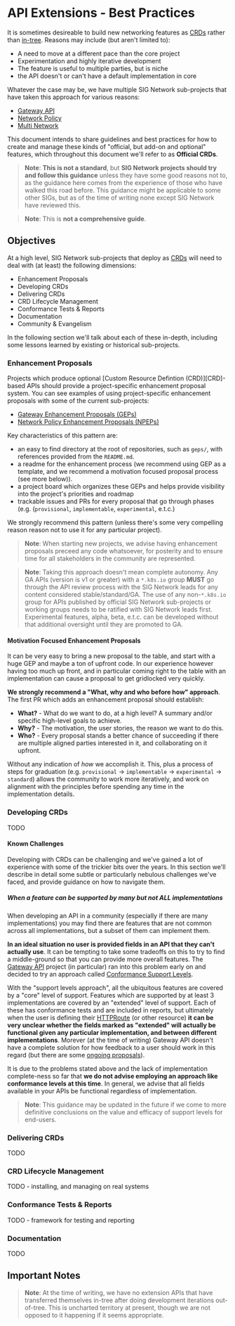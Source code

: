 # API Extensions - Best Practices

It is sometimes desireable to build new networking features as [CRDs] rather
than [in-tree]. Reasons may include (but aren't limited to):

* A need to move at a different pace than the core project
* Experimentation and highly iterative development
* The feature is useful to multiple parties, but is niche
* the API doesn't or can't have a default implementation in core

Whatever the case may be, we have multiple SIG Network sub-projects that have
taken this approach for various reasons:

* [Gateway API]
* [Network Policy]
* [Multi Network]

This document intends to share guidelines and best practices for how to create
and manage these kinds of "official, but add-on and optional" features, which
throughout this document we'll refer to as **Official CRDs**.

> **Note**: **This is not a standard**, but **SIG Network projects should try
> and follow this guidance** unless they have some good reasons not to, as the
> guidance here comes from the experience of those who have walked this road
> before. This guidance might be applicable to some other SIGs, but as of the
> time of writing none except SIG Network have reviewed this.

> **Note**: This is **not a comprehensive guide**.

[CRDs]:https://kubernetes.io/docs/concepts/extend-kubernetes/api-extension/custom-resources/
[in-tree]:https://github.com/kubernetes/api
[KEP]:https://github.com/kubernetes/enhancements/blob/master/keps/README.md
[Gateway API]:https://github.com/kubernetes-sigs/gateway-api
[Network Policy]:https://github.com/kubernetes-sigs/network-policy-api
[Multi Network]:https://github.com/kubernetes-sigs/multi-network

## Objectives

At a high level, SIG Network sub-projects that deploy as [CRDs] will need to
deal with (at least) the following dimensions:

* Enhancement Proposals
* Developing CRDs
* Delivering CRDs
* CRD Lifecycle Management
* Conformance Tests & Reports
* Documentation
* Community & Evangelism

In the following section we'll talk about each of these in-depth, including
some lessons learned by existing or historical sub-projects.

[CRDs]:https://kubernetes.io/docs/concepts/extend-kubernetes/api-extension/custom-resources/

### Enhancement Proposals

Projects which produce optional [Custom Resource Defintion (CRD)][CRD]-based
APIs should provide a project-specific enhancement proposal system. You can see
examples of using project-specific enhancement proposals with some of the
current sub-projects:

* [Gateway Enhancement Proposals (GEPs)][geps]
* [Network Policy Enhancement Proposals (NPEPs)][npeps]

Key characteristics of this pattern are:

* an easy to find directory at the root of repositories, such as `geps/`, with
  references provided from the `README.md`.
* a readme for the enhancement process (we recommend using GEP as a template,
  and we recommend a motivation focused proposal process (see more below)).
* a project board which organizes these GEPs and helps provide visibility into
  the project's priorities and roadmap
* trackable issues and PRs for every proposal that go through phases (e.g.
  (`provisional`, `implementable`, `experimental`, e.t.c.)

We strongly recommend this pattern (unless there's some very compelling reason
reason not to use it for any particular project).

> **Note**: When starting new projects, we advise having enhancement proposals
> preceed any code whatsoever, for posterity and to ensure time for all
> stakeholders in the community are represented.

> **Note**: Taking this approach doesn't mean complete autonomy. Any GA APIs
> (version is v1 or greater) with a `*.k8s.io` group **MUST** go through the API
> review process with the SIG Network leads for any content considered
> stable/standard/GA. The use of any non-`*.k8s.io` group for APIs published by
> official SIG Network sub-projects or working groups needs to be ratified with
> SIG Network leads first. Experimental features, alpha, beta, e.t.c. can be
> developed without that additional oversight until they are promoted to GA.

[KEP]:https://github.com/kubernetes/enhancements/blob/master/keps/README.md
[geps]:https://github.com/kubernetes-sigs/gateway-api/blob/main/geps/overview.md
[npeps]:https://github.com/kubernetes-sigs/network-policy-api/tree/main/npeps

#### Motivation Focused Enhancement Proposals

It can be very easy to bring a new proposal to the table, and start with a huge
GEP and maybe a ton of upfront code. In our experience however having too much
up front, and in particular coming right to the table with an implementation
can cause a proposal to get gridlocked very quickly.

**We strongly recommend a "What, why and who before how" approach**. The first
PR which adds an enhancement proposal should establish:

* **What?** - What do we want to do, at a high level? A summary and/or specific
  high-level goals to achieve.
* **Why?** - The motivation, the user stories, the reason we want to do this.
* **Who?** - Every proposal stands a better chance of succeeding if there are
  multiple aligned parties interested in it, and collaborating on it upfront.

Without any indication of _how_ we accomplish it. This, plus a process of steps
for graduation (e.g. `provisional` -> `implementable` -> `experimental` ->
`standard`) allows the community to work more iteratively, and work on alignment
with the principles before spending any time in the implementation details.

### Developing CRDs

TODO

#### Known Challenges

Developing with CRDs can be challenging and we've gained a lot of experience
with some of the trickier bits over the years. In this section we'll describe in
detail some subtle or particularly nebulous challenges we've faced, and provide
guidance on how to navigate them.

##### When a feature can be supported by many but not ALL implementations

When developing an API in a community (especially if there are many
implementations) you may find there are features that are not common across all
implementations, but a subset of them can implement them.

**In an ideal situation no user is provided fields in an API that they can't
actually use**. It can be tempting to take some tradeoffs on this to try to find
a middle-ground so that you can provide more overall features. The [Gateway API]
project (in particular) ran into this problem early on and decided to try an
approach called [Conformance Support Levels].

With the "support levels approach", all the ubiquitous features are covered by
a "core" level of support. Features which are supported by at least 3
implementations are covered by an "extended" level of support. Each of these has
conformance tests and are included in reports, but ultimately when the user is
defining their [HTTPRoute] (or other resource) **it can be very unclear whether
the fields marked as "extended" will actually be functional given any particular
implementation, and between different implementations**. Morever (at the time
of writing) Gateway API doesn't have a complete solution for how feedback to a
user should work in this regard (but there are some [ongoing proposals]).

It is due to the problems stated above and the lack of implementation
complete-ness so far that **we do not advise employing an approach like
conformance levels at this time**. In general, we advise that all fields
available in your APIs be functional regardless of implementation.

> **Note**: This guidance may be updated in the future if we come to more
> definitive conclusions on the value and efficacy of support levels for
> end-users.

[Gateway API]:https://github.com/kubernetes-sigs/gateway-api/
[Conformance Support Levels]:https://gateway-api.sigs.k8s.io/concepts/conformance/#2-support-levels
[HTTPRoute]:https://gateway-api.sigs.k8s.io/api-types/httproute/
[ongoing proposals]:https://gateway-api.sigs.k8s.io/geps/gep-2162/

### Delivering CRDs

TODO

### CRD Lifecycle Management

TODO - installing, and managing on real systems

### Conformance Tests & Reports

TODO - framework for testing and reporting

### Documentation

TODO

## Important Notes

> **Note**: At the time of writing, we have no extension APIs that have
> transferred themselves in-tree after doing development iterations
> out-of-tree. This is uncharted territory at present, though we are not
> opposed to it happening if it seems appropriate.
